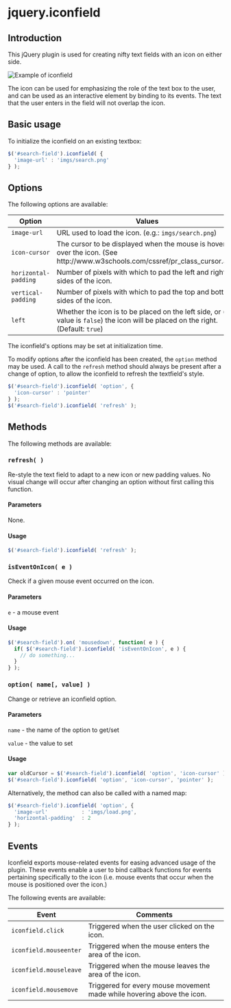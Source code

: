 # jquery.iconfield

## Introduction

This jQuery plugin is used for creating nifty text fields with an icon on either side.

![Example of iconfield](https://raw.github.com/yotamofek/jquery.iconfield/master/iconfield.png)

The icon can be used for emphasizing the role of the text box to the user,
and can be used as an interactive element by binding to its events.
The text that the user enters in the field will not overlap the icon.

## Basic usage

To initialize the iconfield on an existing textbox:
```javascript
$('#search-field').iconfield( {
  'image-url' : 'imgs/search.png'
} );
```

## Options

The following options are available:
<table>
  <thead>
    <tr>
      <th>Option</th>
      <th>Values</th>
    </tr>
  </thead>
  <tbody>
    <tr>
      <td><code>image-url</code></td>
      <td>URL used to load the icon. (e.g.: <code>imgs/search.png</code>)</td>
    </tr>
    <tr>
      <td><code>icon-cursor</code></td>
      <td>The cursor to be displayed when the mouse is hovering over the icon. (See http://www.w3schools.com/cssref/pr_class_cursor.asp)</td>
    </tr>
    <tr>
      <td><code>horizontal-padding</code></td>
      <td>Number of pixels with which to pad the left and right sides of the icon.</td>
    </tr>
    <tr>
      <td><code>vertical-padding</code></td>
      <td>Number of pixels with which to pad the top and bottom sides of the icon.</td>
    </tr>
    <tr>
      <td><code>left</code></td>
      <td>Whether the icon is to be placed on the left side, or (if value is <code>false</code>) the icon will be placed on the right. (Default: <code>true</code>)</td>
    </tr>
  </tbody>
</table>

The iconfield's options may be set at initialization time.

To modify options after the iconfield has been created, the `option` method may be used.
A call to the `refresh` method should always be present after a change of option, to allow the iconfield to refresh the textfield's style.
```javascript
$('#search-field').iconfield( 'option', {
  'icon-cursor' : 'pointer'
} );
$('#search-field').iconfield( 'refresh' );
```

## Methods

The following methods are available:
### `refresh( )`
Re-style the text field to adapt to a new icon or new padding values.
No visual change will occur after changing an option without first calling this function.

#### Parameters
None.

#### Usage
```javascript
$('#search-field').iconfield( 'refresh' );
```

### `isEventOnIcon( e )`
Check if a given mouse event occurred on the icon.

#### Parameters
`e` - a mouse event

#### Usage
```javascript
$('#search-field').on( 'mousedown', function( e ) {
  if( $('#search-field').iconfield( 'isEventOnIcon', e ) {
    // do something...
  }
} );
```

### `option( name[, value] )`
Change or retrieve an iconfield option.

#### Parameters
`name` - the name of the option to get/set

`value` - the value to set

#### Usage
```javascript
var oldCursor = $('#search-field').iconfield( 'option', 'icon-cursor' );
$('#search-field').iconfield( 'option', 'icon-cursor', 'pointer' );
```
Alternatively, the method can also be called with a named map:
```javascript
$('#search-field').iconfield( 'option', {
  'image-url'           : 'imgs/load.png',
  'horizontal-padding'  : 2
} );
```

## Events

Iconfield exports mouse-related events for easing advanced usage of the plugin.
These events enable a user to bind callback functions for events pertaining specifically to the icon
(i.e. mouse events that occur when the mouse is positioned over the icon.)

The following events are available:
<table>
  <thead>
    <tr>
      <th>Event</th>
      <th>Comments</th>
    </tr>
  </thead>
  <tbody>
    <tr>
      <td><code>iconfield.click</code></td>
      <td>Triggered when the user clicked on the icon.</td>
    </tr>
    <tr>
      <td><code>iconfield.mouseenter</code></td>
      <td>Triggered when the mouse enters the area of the icon.</td>
    </tr>
    <tr>
      <td><code>iconfield.mouseleave</code></td>
      <td>Triggered when the mouse leaves the area of the icon.</td>
    </tr>
    <tr>
      <td><code>iconfield.mousemove</code></td>
      <td>Triggered for every mouse movement made while hovering above the icon.</td>
    </tr>
  </tbody>
</table>

